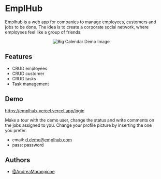 # EmplHub

Emplhub is a web app for companies to manage employees, customers and jobs to be done. The idea is to create a corporate social network, where employees feel like a group of friends.

<p align="center">
  <img src="./assets/rbc-demo.gif" alt="Big Calendar Demo Image" />
</p>

## Features

- CRUD employees
- CRUD customer
- CRUD tasks
- Task management

## Demo

https://emplhub-vercel.vercel.app/login

Make a tour with the demo user, change the status and write comments on the jobs assigned to you.
Change your profile picture by inserting the one you prefer.

- email: d.demo@emplhub.com
- pass: password

## Authors

- [@AndreaMarangione](https://github.com/AndreaMarangione)

